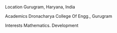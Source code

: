 Location
Gurugram, Haryana, India

Academics
Dronacharya College Of Engg., Gurugram

Interests
Mathematics.
Development


